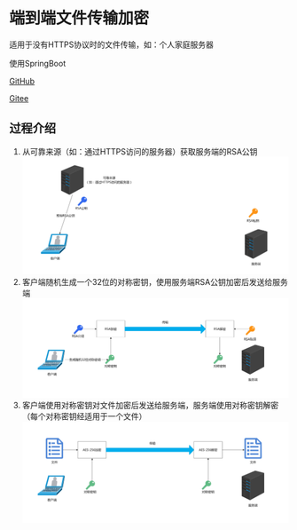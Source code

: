 # 端到端文件传输加密

适用于没有HTTPS协议时的文件传输，如：个人家庭服务器

使用SpringBoot

[GitHub](https://github.com/tianjingli/file_e2e_encryption)

[Gitee](https://gitee.com/tianjingli/file_e2e_encryption)

## 过程介绍

1. 从可靠来源（如：通过HTTPS访问的服务器）获取服务端的RSA公钥![1](assets/1.jpg)
2. 客户端随机生成一个32位的对称密钥，使用服务端RSA公钥加密后发送给服务端![2](assets/2.jpg)
3. 客户端使用对称密钥对文件加密后发送给服务端，服务端使用对称密钥解密（每个对称密钥经适用于一个文件）![3](assets/3.jpg)
